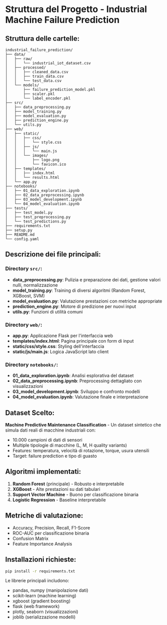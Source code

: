 # Struttura del Progetto - Industrial Machine Failure Prediction

## Struttura delle cartelle:
```
industrial_failure_prediction/
├── data/
│   ├── raw/
│   │   └── industrial_iot_dataset.csv
│   ├── processed/
│   │   ├── cleaned_data.csv
│   │   ├── train_data.csv
│   │   └── test_data.csv
│   └── models/
│       ├── failure_prediction_model.pkl
│       ├── scaler.pkl
│       └── label_encoder.pkl
├── src/
│   ├── data_preprocessing.py
│   ├── model_training.py
│   ├── model_evaluation.py
│   ├── prediction_engine.py
│   └── utils.py
├── web/
│   ├── static/
│   │   ├── css/
│   │   │   └── style.css
│   │   ├── js/
│   │   │   └── main.js
│   │   └── images/
│   │       ├── logo.png
│   │       └── favicon.ico
│   ├── templates/
│   │   ├── index.html
│   │   └── results.html
│   └── app.py
├── notebooks/
│   ├── 01_data_exploration.ipynb
│   ├── 02_data_preprocessing.ipynb
│   ├── 03_model_development.ipynb
│   └── 04_model_evaluation.ipynb
├── tests/
│   ├── test_model.py
│   ├── test_preprocessing.py
│   └── test_predictions.py
├── requirements.txt
├── setup.py
├── README.md
└── config.yaml
```

## Descrizione dei file principali:

### Directory `src/`:
- **data_preprocessing.py**: Pulizia e preparazione dei dati, gestione valori nulli, normalizzazione
- **model_training.py**: Training di diversi algoritmi (Random Forest, XGBoost, SVM)
- **model_evaluation.py**: Valutazione prestazioni con metriche appropriate
- **prediction_engine.py**: Motore di predizione per nuovi input
- **utils.py**: Funzioni di utilità comuni

### Directory `web/`:
- **app.py**: Applicazione Flask per l'interfaccia web
- **templates/index.html**: Pagina principale con form di input
- **static/css/style.css**: Styling dell'interfaccia
- **static/js/main.js**: Logica JavaScript lato client

### Directory `notebooks/`:
- **01_data_exploration.ipynb**: Analisi esplorativa del dataset
- **02_data_preprocessing.ipynb**: Preprocessing dettagliato con visualizzazioni
- **03_model_development.ipynb**: Sviluppo e confronto modelli
- **04_model_evaluation.ipynb**: Valutazione finale e interpretazione

## Dataset Scelto:
**Machine Predictive Maintenance Classification** - Un dataset sintetico che simula dati reali di macchine industriali con:
- 10.000 campioni di dati di sensori
- Multiple tipologie di macchine (L, M, H quality variants)
- Features: temperatura, velocità di rotazione, torque, usura utensili
- Target: failure prediction e tipo di guasto

## Algoritmi implementati:
1. **Random Forest** (principale) - Robusto e interpretabile
2. **XGBoost** - Alte prestazioni su dati tabulari
3. **Support Vector Machine** - Buono per classificazione binaria
4. **Logistic Regression** - Baseline interpretabile

## Metriche di valutazione:
- Accuracy, Precision, Recall, F1-Score
- ROC-AUC per classificazione binaria
- Confusion Matrix
- Feature Importance Analysis

## Installazioni richieste:
```bash
pip install -r requirements.txt
```

Le librerie principali includono:
- pandas, numpy (manipolazione dati)
- scikit-learn (machine learning)
- xgboost (gradient boosting)
- flask (web framework)
- plotly, seaborn (visualizzazioni)
- joblib (serializzazione modelli)
```